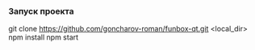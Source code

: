 ### Запуск проекта
git clone https://github.com/goncharov-roman/funbox-qt.git <local_dir>
npm install
npm start
